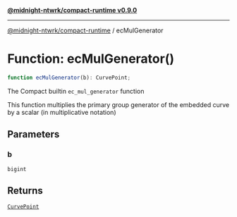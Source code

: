 [**@midnight-ntwrk/compact-runtime v0.9.0**](../README.md)

***

[@midnight-ntwrk/compact-runtime](../globals.md) / ecMulGenerator

# Function: ecMulGenerator()

```ts
function ecMulGenerator(b): CurvePoint;
```

The Compact builtin `ec_mul_generator` function

This function multiplies the primary group generator of the embedded curve
by a scalar (in multiplicative notation)

## Parameters

### b

`bigint`

## Returns

[`CurvePoint`](../interfaces/CurvePoint.md)
